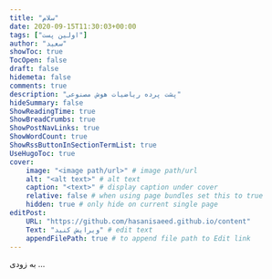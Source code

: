 ```yaml
---
title: "سلام"
date: 2020-09-15T11:30:03+00:00
tags: ["اولین پست"]
author: "سعید"
showToc: true
TocOpen: false
draft: false
hidemeta: false
comments: true
description: "پشت پرده ریاضیات هوش مصنوعی"
hideSummary: false
ShowReadingTime: true
ShowBreadCrumbs: true
ShowPostNavLinks: true
ShowWordCount: true
ShowRssButtonInSectionTermList: true
UseHugoToc: true
cover:
    image: "<image path/url>" # image path/url
    alt: "<alt text>" # alt text
    caption: "<text>" # display caption under cover
    relative: false # when using page bundles set this to true
    hidden: true # only hide on current single page
editPost:
    URL: "https://github.com/hasanisaeed.github.io/content"
    Text: "ویرایش کنید" # edit text
    appendFilePath: true # to append file path to Edit link
---
```

به زودی ...
